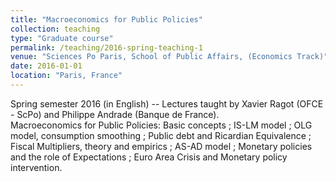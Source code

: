 ```yaml
---
title: "Macroeconomics for Public Policies"
collection: teaching
type: "Graduate course"
permalink: /teaching/2016-spring-teaching-1
venue: "Sciences Po Paris, School of Public Affairs, (Economics Track)"
date: 2016-01-01
location: "Paris, France"
---
```


Spring semester 2016 (in English) -- Lectures taught by Xavier Ragot (OFCE - ScPo) and Philippe Andrade (Banque de France).  
Macroeconomics for Public Policies: Basic concepts ; IS-LM model ; OLG model, consumption smoothing ; Public debt and Ricardian Equivalence ; Fiscal Multipliers, theory and empirics ; AS-AD model ; Monetary policies and the role of Expectations ; Euro Area Crisis and Monetary policy intervention.

